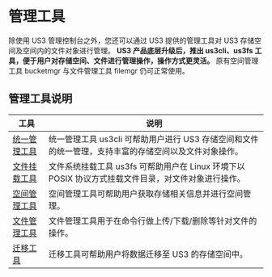 

# 管理工具

除使用 US3 管理控制台之外，您还可以通过 US3 提供的管理工具对 US3 存储空间及空间内的文件对象进行管理。
**US3 产品底层升级后，推出 us3cli、us3fs 工具，便于用户对存储空间、文件进行管理操作，操作方式更灵活。**
原有空间管理工具 bucketmgr 与文件管理工具 filemgr 仍可正常使用。

## 管理工具说明
|工具    |说明 |
|--------- |--------------------------------------------------------------------------------------------------------------- |
|[统一管理工具](ufile/tools/tools/us3cli)  |统一管理工具 us3cli 可帮助用户进行 US3 存储空间和文件的统一管理，支持丰富的存储空间以及文件对象操作。 |
|[文件挂载工具](ufile/tools/tools/us3fs)  |文件系统挂载工具 us3fs 可帮助用户在 Linux 环境下以 POSIX 协议方式挂载文件目录，对文件对象进行操作。 |
|[空间管理工具](ufile/tools/tools/tools_bcket)  |空间管理工具可帮助用户获取存储相关信息并进行空间管理。 |
|[文件管理工具](ufile/tools/tools/tools_file)  |文件管理工具用于在命令行做上传/下载/删除等针对文件的操作。 |
|[迁移工具](ufile/tools/tools/ufile_import)   |迁移工具可帮助用户将数据迁移至 US3 的存储空间中。 |
